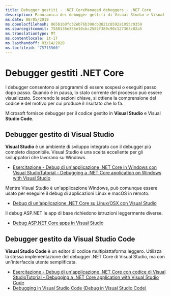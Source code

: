 ```yaml
---
title: Debugger gestiti - .NET CoreManaged debuggers - .NET Core
description: Panoramica dei debugger gestiti di Visual Studio e Visual Studio Code.
ms.date: 08/05/2019
ms.openlocfilehash: 065b1b0fc32eb76b398cb3821c8592a1955c9359
ms.sourcegitcommit: 7588136e355e10cbc2582f389c90c127363c02a5
ms.translationtype: MT
ms.contentlocale: it-IT
ms.lasthandoff: 03/14/2020
ms.locfileid: "75715560"
---
```

# <a name="net-core-managed-debuggers"></a>Debugger gestiti .NET Core

I debugger consentono ai programmi di essere sospesi o eseguiti passo dopo passo. Quando è in pausa, lo stato corrente del processo può essere visualizzato. Scorrendo le sezioni chiave, si ottiene la comprensione del codice e del motivo per cui produce il risultato che lo fa.

Microsoft fornisce debugger per il codice gestito in **Visual Studio** e Visual **Studio Code**.

## <a name="visual-studio-managed-debugger"></a>Debugger gestito di Visual Studio

**Visual Studio** è un ambiente di sviluppo integrato con il debugger più completo disponibile. Visual Studio è una scelta eccellente per gli sviluppatori che lavorano su Windows.

- [Esercitazione - Debug di un'applicazione .NET Core in Windows con Visual StudioTutorial - Debugging a .NET Core application on Windows with Visual Studio](../tutorials/debugging-with-visual-studio.md)

Mentre Visual Studio è un'applicazione Windows, può comunque essere usato per eseguire il debug di applicazioni Linux e macOS in remoto.

- [Debug di un'applicazione .NET Core su Linux/OSX con Visual Studio](https://github.com/Microsoft/MIEngine/wiki/Offroad-Debugging-of-.NET-Core-on-Linux---OSX-from-Visual-Studio)

 Il debug ASP.NET le app di base richiedono istruzioni leggermente diverse.

- [Debug ASP.NET Core apps in Visual Studio](/visualstudio/debugger/how-to-enable-debugging-for-aspnet-applications#debug-aspnet-core-apps)

## <a name="visual-studio-code-managed-debugger"></a>Debugger gestito da Visual Studio Code

**Visual Studio Code** è un editor di codice multipiattaforma leggero. Utilizza la stessa implementazione del debugger .NET Core di Visual Studio, ma con un'interfaccia utente semplificata.

- [Esercitazione - Debug di un'applicazione .NET Core con codice di Visual StudioTutorial - Debugging a .NET Core application with Visual Studio Code](../tutorials/with-visual-studio-code.md#debug)
- [Debugging in Visual Studio Code (Debug in Visual Studio Code)](https://code.visualstudio.com/docs/editor/debugging)
